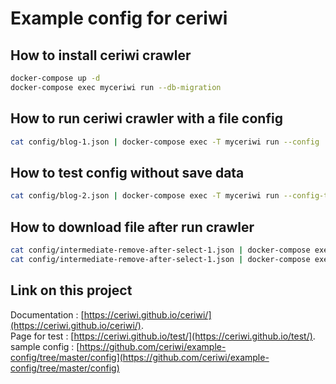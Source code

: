 # Example config for ceriwi

## How to install ceriwi crawler

```bash
docker-compose up -d
docker-compose exec myceriwi run --db-migration
```

## How to run ceriwi crawler with a file config

```bash
cat config/blog-1.json | docker-compose exec -T myceriwi run --config
```

## How to test config without save data

```bash
cat config/blog-2.json | docker-compose exec -T myceriwi run --config-test
```

## How to download file after run crawler

```bash
cat config/intermediate-remove-after-select-1.json | docker-compose exec -T myceriwi run --config
cat config/intermediate-remove-after-select-1.json | docker-compose exec -T myceriwi run --config-download
```

## Link on this project

Documentation : [https://ceriwi.github.io/ceriwi/](https://ceriwi.github.io/ceriwi/).  
Page for test : [https://ceriwi.github.io/test/](https://ceriwi.github.io/test/).  
sample config : [https://github.com/ceriwi/example-config/tree/master/config](https://github.com/ceriwi/example-config/tree/master/config)

